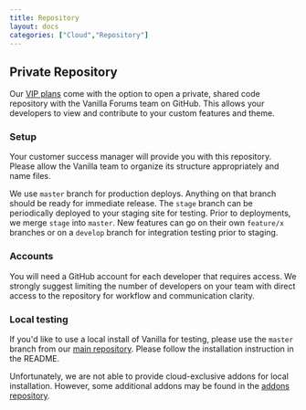 ```yaml
---
title: Repository
layout: docs
categories: ["Cloud","Repository"]
---
```


## Private Repository

Our [VIP plans](http://vanillaforums.com/plans) come with the option to open a private, shared code repository with the Vanilla Forums team on GitHub. This allows your developers to view and contribute to your custom features and theme.

### Setup

Your customer success manager will provide you with this repository. Please allow the Vanilla team to organize its structure appropriately and name files.

We use `master` branch for production deploys. Anything on that branch should be ready for immediate release. The `stage` branch can be periodically deployed to your staging site for testing. Prior to deployments, we merge `stage` into `master`. New features can go on their own `feature/x` branches or on a `develop` branch for integration testing prior to staging.

### Accounts

You will need a GitHub account for each developer that requires access. We strongly suggest limiting the number of developers on your team with direct access to the repository for workflow and communication clarity.

### Local testing

If you'd like to use a local install of Vanilla for testing, please use the `master` branch from our [main repository](http://github.com/vanillaforums/vanilla). Please follow the installation instruction in the README.

Unfortunately, we are not able to provide cloud-exclusive addons for local installation. However, some additional addons may be found in the [addons repository](http://github.com/vanillaforums/Addons).
